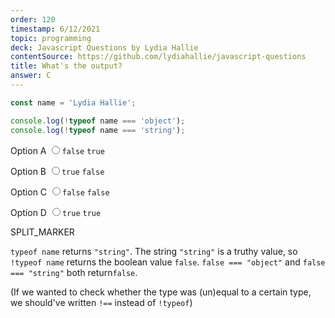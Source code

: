 ```yaml
---
order: 120
timestamp: 6/12/2021
topic: programming
deck: Javascript Questions by Lydia Hallie
contentSource: https://github.com/lydiahallie/javascript-questions
title: What's the output?
answer: C
---
```


  

```javascript
const name = 'Lydia Hallie';

console.log(!typeof name === 'object');
console.log(!typeof name === 'string');
```


<label for="option-A">Option A</label>
<input type="radio" name="answer-option" id="option-A" value="A">`false` `true`</input>
    

<label for="option-B">Option B</label>
<input type="radio" name="answer-option" id="option-B" value="B">`true` `false`</input>
    

<label for="option-C">Option C</label>
<input type="radio" name="answer-option" id="option-C" value="C">`false` `false`</input>
    

<label for="option-D">Option D</label>
<input type="radio" name="answer-option" id="option-D" value="D">`true` `true`</input>
    




SPLIT_MARKER

`typeof name` returns `"string"`. The string `"string"` is a truthy value, so `!typeof name` returns the boolean value `false`. `false === "object"` and `false === "string"` both return`false`.

(If we wanted to check whether the type was (un)equal to a certain type, we should've written `!==` instead of `!typeof`)




